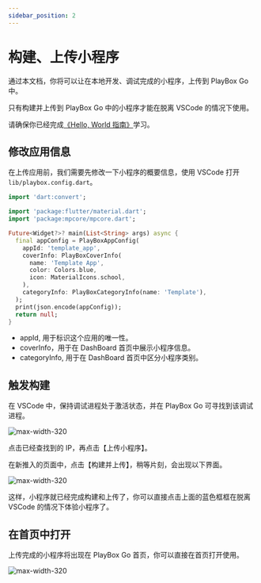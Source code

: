 ```yaml
---
sidebar_position: 2
---
```


# 构建、上传小程序

通过本文档，你将可以让在本地开发、调试完成的小程序，上传到 PlayBox Go 中。

只有构建并上传到 PlayBox Go 中的小程序才能在脱离 VSCode 的情况下使用。

请确保你已经完成[《Hello, World 指南》](./first-app)学习。

## 修改应用信息

在上传应用前，我们需要先修改一下小程序的概要信息，使用 VSCode 打开 `lib/playbox.config.dart`。

```dart
import 'dart:convert';

import 'package:flutter/material.dart';
import 'package:mpcore/mpcore.dart';

Future<Widget?>? main(List<String> args) async {
  final appConfig = PlayBoxAppConfig(
    appId: 'template_app',
    coverInfo: PlayBoxCoverInfo(
      name: 'Template App',
      color: Colors.blue,
      icon: MaterialIcons.school,
    ),
    categoryInfo: PlayBoxCategoryInfo(name: 'Template'),
  );
  print(json.encode(appConfig));
  return null;
}
```

- appId, 用于标识这个应用的唯一性。
- coverInfo，用于在 DashBoard 首页中展示小程序信息。
- categoryInfo, 用于在 DashBoard 首页中区分小程序类别。

## 触发构建

在 VSCode 中，保持调试进程处于激活状态，并在 PlayBox Go 可寻找到该调试进程。

![max-width-320](./ide-debug-guide-2.png)

点击已经查找到的 IP，再点击【上传小程序】。

在新推入的页面中，点击【构建并上传】，稍等片刻，会出现以下界面。

![max-width-320](./upload-guide-0.png)

这样，小程序就已经完成构建和上传了，你可以直接点击上面的蓝色框框在脱离 VSCode 的情况下体验小程序了。

## 在首页中打开

上传完成的小程序将出现在 PlayBox Go 首页，你可以直接在首页打开使用。

![max-width-320](./upload-guide-1.png)